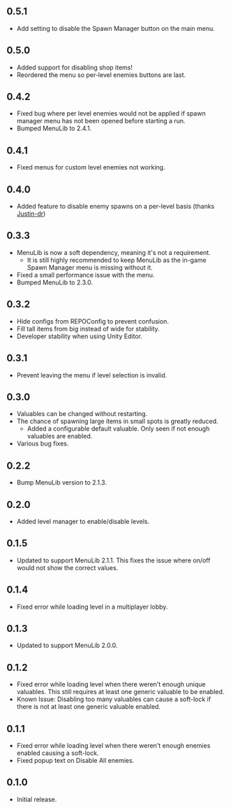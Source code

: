 ## 0.5.1
- Add setting to disable the Spawn Manager button on the main menu.

## 0.5.0
- Added support for disabling shop items!
- Reordered the menu so per-level enemies buttons are last.

## 0.4.2
- Fixed bug where per level enemies would not be applied if spawn manager menu has not been opened before starting a run.
- Bumped MenuLib to 2.4.1.

## 0.4.1
- Fixed menus for custom level enemies not working.

## 0.4.0
- Added feature to disable enemy spawns on a per-level basis (thanks [Justin-dr](https://github.com/Justin-dr))

## 0.3.3
- MenuLib is now a soft dependency, meaning it's not a requirement.
  - It is still highly recommended to keep MenuLib as the in-game Spawn Manager menu is missing without it.
- Fixed a small performance issue with the menu.
- Bumped MenuLib to 2.3.0.

## 0.3.2
- Hide configs from REPOConfig to prevent confusion.
- Fill tall items from big instead of wide for stability.
- Developer stability when using Unity Editor.

## 0.3.1
- Prevent leaving the menu if level selection is invalid.

## 0.3.0
- Valuables can be changed without restarting.
- The chance of spawning large items in small spots is greatly reduced.
  - Added a configurable default valuable. Only seen if not enough valuables are enabled.
- Various bug fixes.

## 0.2.2
- Bump MenuLib version to 2.1.3.

## 0.2.0
- Added level manager to enable/disable levels.

## 0.1.5
- Updated to support MenuLib 2.1.1. This fixes the issue where on/off would not show the correct values.

## 0.1.4
- Fixed error while loading level in a multiplayer lobby.

## 0.1.3
- Updated to support MenuLib 2.0.0.

## 0.1.2
- Fixed error while loading level when there weren't enough unique valuables. This still requires at least one generic valuable to be enabled.
- Known Issue: Disabling too many valuables can cause a soft-lock if there is not at least one generic valuable enabled.

## 0.1.1
- Fixed error while loading level when there weren't enough enemies enabled causing a soft-lock.
- Fixed popup text on Disable All enemies.

## 0.1.0
- Initial release.